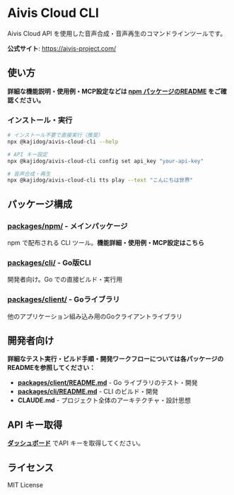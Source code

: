 # Aivis Cloud CLI

Aivis Cloud API を使用した音声合成・音声再生のコマンドラインツールです。

**公式サイト**: https://aivis-project.com/

## 使い方

**詳細な機能説明・使用例・MCP設定などは [npm パッケージのREADME](./packages/npm/README.md) をご確認ください。**

### インストール・実行

```bash
# インストール不要で直接実行（推奨）
npx @kajidog/aivis-cloud-cli --help

# API キー設定
npx @kajidog/aivis-cloud-cli config set api_key "your-api-key"

# 音声合成・再生
npx @kajidog/aivis-cloud-cli tts play --text "こんにちは世界"
```

## パッケージ構成

### [packages/npm/](./packages/npm/) - **メインパッケージ**
npm で配布される CLI ツール。**機能詳細・使用例・MCP設定はこちら**

### [packages/cli/](./packages/cli/) - Go版CLI
開発者向け。Go での直接ビルド・実行用

### [packages/client/](./packages/client/) - Goライブラリ  
他のアプリケーション組み込み用のGoクライアントライブラリ

## 開発者向け

**詳細なテスト実行・ビルド手順・開発ワークフローについては各パッケージのREADMEを参照してください：**

- **[packages/client/README.md](./packages/client/README.md)** - Go ライブラリのテスト・開発
- **[packages/cli/README.md](./packages/cli/README.md)** - CLI のビルド・開発  
- **CLAUDE.md** - プロジェクト全体のアーキテクチャ・設計思想

## API キー取得

[**ダッシュボード**](https://hub.aivis-project.com/cloud-api/dashboard) でAPI キーを取得してください。

## ライセンス

MIT License
